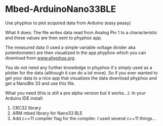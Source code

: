 # Mbed-ArduinoNano33BLE
Use phyphox to plot acquired data from Arduino (easy peasy)

What it does:
The file writes data read from Analog Pin 1 to a characteristic and these values are then sent to phyphox app.

The measured data (I used a simple variable voltage divider aka potentiometer) are then visualized in the app phyphox which you can download from www.phyphox.org. 

You do not need any further knowledge in phyphox it's simply used as a plotter for the data (although it can do a lot more). 
So if you ever wanted to get your data to a nice app that visualizes the data download phyphox and get a NanoBle 33 and use this file.

What you need (this is still a pre alpha version but it works...):
In your Arduino IDE install:
1. CRC32 library
2. ARM mbed library for Nano33 BLE
3. Add c++11 compiler flag for the compiler. I used several c++11 things...
